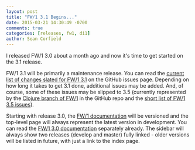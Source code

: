 ```yaml
---
layout: post
title: "FW/1 3.1 Begins..."
date: 2015-03-21 14:30:49 -0700
comments: true
categories: [releases, fw1, di1]
author: Sean Corfield
---
```

I released FW/1 3.0 about a month ago and now it's time to get started on the 3.1 release.<!-- more -->

FW/1 3.1 will be primarily a maintenance release. You can read the [current list of changes slated for FW/1 3.1](https://github.com/framework-one/fw1/milestones/3.1) on the GitHub issues page. Depending on how long it takes to get 3.1 done, additional issues may be added. And, of course, some of these issues may be slipped to 3.5 (currently represented by the [Clojure branch of FW/1](https://github.com/framework-one/fw1/tree/clojure) in the GitHub repo and the [short list of FW/1 3.5 issues](https://github.com/framework-one/fw1/milestones/3.5)).

Starting with release 3.0, the [FW/1 documentation](http://framework-one.github.io/documentation/) will be versioned and the top-level page will always represent the latest version in development. You can read the [FW/1 3.0 documentation](http://framework-one.github.io/documentation/3.0/) separately already. The sidebar will always show two releases (develop and master) fully linked - older versions will be listed in future, with just a link to the index page.
